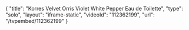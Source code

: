 {
    "title": "Korres Velvet Orris Violet White Pepper Eau de Toilette",
    "type": "solo",
    "layout": "iframe-static",
    "videoId": "112362199",
    "url": "\/tvpembed\/112362199"
}